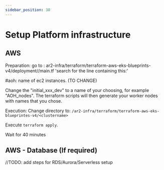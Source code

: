 ```yaml
---
sidebar_position: 30
---
```


# Setup Platform infrastructure

## AWS
Preparation: 
go to : ar2-infra/terraform/terraform-aws-eks-blueprints-v4/deployment/<yourclustername>/main.tf
'search for the line containing this:'

#aoh: name of ec2 instances. (TO CHANGE)

Change the "initial_xxx_dev" to a name of your choosing, for example "AOH_nodes".
The terraform scripts will then generate your worker nodes with names that you chose. 

Execution:
Change directory to:
`/ar2-infra/terraform/terraform-aws-eks-blueprintes-v4/<clustername>`

Execute `terraform apply`.

Wait for 40 minutes


## AWS - Database (If required)
//TODO: add steps for RDS/Aurora/Serverless setup
